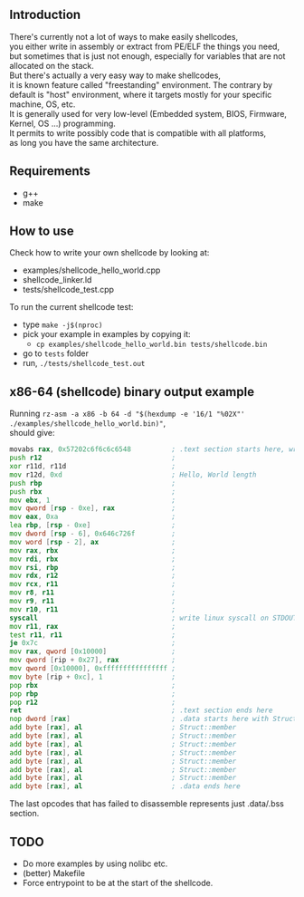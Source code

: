 ## Introduction
There's currently not a lot of ways to make easily shellcodes,<br>
you either write in assembly or extract from PE/ELF the things you need,<br>
but sometimes that is just not enough, especially for variables that are not allocated on the stack.<br>
But there's actually a very easy way to make shellcodes,<br>
it is known feature called "freestanding" environment.
The contrary by default is "host" environment, where it targets mostly for your specific machine, OS, etc.<br>
It is generally used for very low-level (Embedded system, BIOS, Firmware, Kernel, OS ...) programming.<br>
It permits to write possibly code that is compatible with all platforms,<br>
as long you have the same architecture.
## Requirements
- g++
- make
## How to use
Check how to write your own shellcode by looking at:
- examples/shellcode_hello_world.cpp
- shellcode_linker.ld
- tests/shellcode_test.cpp

To run the current shellcode test:
- type `make -j$(nproc)`
- pick your example in examples by copying it:
	- `cp examples/shellcode_hello_world.bin tests/shellcode.bin`
- go to `tests` folder
- run, `./tests/shellcode_test.out`
## x86-64 (shellcode) binary output example
Running `rz-asm -a x86 -b 64 -d "$(hexdump -e '16/1 "%02X"' ./examples/shellcode_hello_world.bin)"`,<br>
should give:
```asm
movabs rax, 0x57202c6f6c6c6548          ; .text section starts here, writing the start of Hello, World
push r12                                ;
xor r11d, r11d                          ;
mov r12d, 0xd                           ; Hello, World length
push rbp                                ;
push rbx                                ;
mov ebx, 1                              ;
mov qword [rsp - 0xe], rax              ;
mov eax, 0xa                            ;
lea rbp, [rsp - 0xe]                    ;
mov dword [rsp - 6], 0x646c726f         ;
mov word [rsp - 2], ax                  ;
mov rax, rbx                            ;
mov rdi, rbx                            ;
mov rsi, rbp                            ;
mov rdx, r12                            ;
mov rcx, r11                            ;
mov r8, r11                             ;
mov r9, r11                             ;
mov r10, r11                            ;
syscall                                 ; write linux syscall on STDOUT
mov r11, rax                            ;
test r11, r11                           ;
je 0x7c                                 ;
mov rax, qword [0x10000]                ;
mov qword [rip + 0x27], rax             ;
mov qword [0x10000], 0xffffffffffffffff ;
mov byte [rip + 0xc], 1                 ;
pop rbx                                 ;
pop rbp                                 ;
pop r12                                 ;
ret                                     ; .text section ends here
nop dword [rax]                         ; .data starts here with Struct::initialized
add byte [rax], al                      ; Struct::member
add byte [rax], al                      ; Struct::member
add byte [rax], al                      ; Struct::member
add byte [rax], al                      ; Struct::member
add byte [rax], al                      ; Struct::member
add byte [rax], al                      ; Struct::member
add byte [rax], al                      ; Struct::member
add byte [rax], al                      ; .data ends here
```
The last opcodes that has failed to disassemble represents just .data/.bss section.
## TODO
- Do more examples by using nolibc etc.
- (better) Makefile
- Force entrypoint to be at the start of the shellcode.
